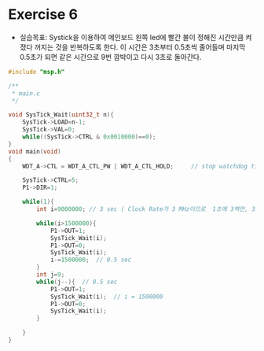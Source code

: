 Exercise 6
==========   

+ 실습목표: Systick을 이용하여 메인보드 왼쪽 led에 빨간 불이 정해진 시간만큼 켜졌다 꺼지는 것을 반복하도록 한다. 이 시간은 3초부터 0.5초씩 줄어들며 마지막 0.5초가 되면 같은 시간으로 9번 깜박이고 다시 3초로 돌아간다.
  
```c
#include "msp.h"

/**
 * main.c
 */

void SysTick_Wait(uint32_t n){
    SysTick->LOAD=n-1;
    SysTick->VAL=0;
    while((SysTick->CTRL & 0x0010000)==0);
}
void main(void)
{
	WDT_A->CTL = WDT_A_CTL_PW | WDT_A_CTL_HOLD;		// stop watchdog timer

	SysTick->CTRL=5;
	P1->DIR=1;

	while(1){
	    int i=9000000; // 3 sec ( Clock Rate가 3 MHz이므로  1초에 3백만, 3초면 9백만 )

	    while(i>1500000){  
	        P1->OUT=1;
	        SysTick_Wait(i);
	        P1->OUT=0;
	        SysTick_Wait(i);
	        i-=1500000;  // 0.5 sec
	    }
	    int j=9;
	    while(j--){  // 0.5 sec
	        P1->OUT=1;
	        SysTick_Wait(i);  // i = 1500000
	        P1->OUT=0;
	        SysTick_Wait(i);
	    }

	}
}
```
